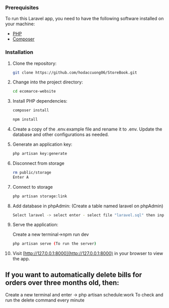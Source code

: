 

### Prerequisites
To run this Laravel app, you need to have the following software installed on your machine:
- [PHP](https://www.php.net/)
- [Composer](https://getcomposer.org/)

### Installation
1. Clone the repository:
   ```bash
   git clone https://github.com/hodaccuong06/StoreBook.git
   ```
2. Change into the project directory:
    ```bash
    cd ecomarce-website
    ```

3. Install PHP dependencies:
    ```bash
    composer install
    ```
    ```bash
    npm install
    ```
4. Create a copy of the .env.example file and rename it to .env. Update the database and other configurations as needed.
5. Generate an application key:
    ```bash
    php artisan key:generate
    ```
6. Disconnect from storage
    ```bash
    rm public/storage
    Enter A

    ```
7. Connect to storage
    ```bash
    php artisan storage:link

    ```
8. Add database in phpAdmin: (Create a table named laravel on phpAdmin)
    ```bash
    Select laravel -> select enter - select file "laravel.sql" then input

    ```
9. Serve the application:

    Create a new terminal->npm run dev

    ```bash
    php artisan serve (To run the server)
    ```
10. Visit [http://127.0.0.1:8000](http://127.0.0.1:8000) in your browser to view the app.



## If you want to automatically delete bills for orders over three months old, then:
Create a new terminal and enter -> php artisan schedule:work
To check and run the delete command every minute


